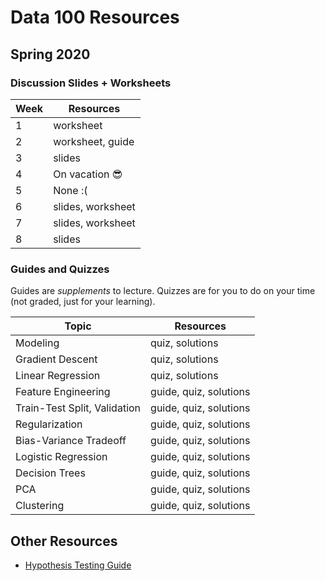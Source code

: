 # Data 100 Resources

## Spring 2020

### Discussion Slides + Worksheets

| Week | Resources |
| ---- | --------- |
| 1 | worksheet |
| 2 | worksheet, guide |
| 3 | slides |
| 4 | On vacation :sunglasses: |
| 5 | None :( |
| 6 | slides, worksheet |
| 7 | slides, worksheet |
| 8 | slides |

### Guides and Quizzes

Guides are *supplements* to lecture. Quizzes are for you to do on your time (not graded, just for your learning).

| Topic | Resources |
| ----- | --------- |
| Modeling | quiz, solutions |
| Gradient Descent | quiz, solutions |
| Linear Regression | quiz, solutions |
| Feature Engineering | guide, quiz, solutions |
| Train-Test Split, Validation | guide, quiz, solutions |
| Regularization | guide, quiz, solutions |
| Bias-Variance Tradeoff | guide, quiz, solutions |
| Logistic Regression | guide, quiz, solutions |
| Decision Trees | guide, quiz, solutions |
| PCA | guide, quiz, solutions |
| Clustering | guide, quiz, solutions |

## Other Resources

- [Hypothesis Testing Guide](https://hackmd.io/@rkunani/hypothesis-testing)  
